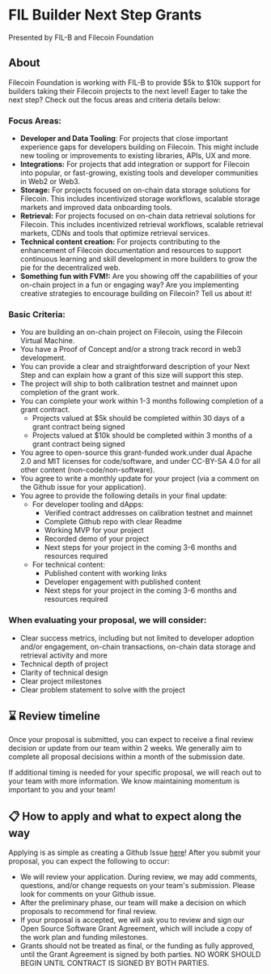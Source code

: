 # FIL Builder Next Step Grants
Presented by FIL-B and Filecoin Foundation

## About
Filecoin Foundation is working with FIL-B to provide $5k to $10k support for builders taking their Filecoin projects to the next level! Eager to take the next step? Check out the focus areas and criteria details below:

### Focus Areas:
- **Developer and Data Tooling**: For projects that close important experience gaps for developers building on Filecoin. This might include new tooling or improvements to existing libraries, APIs, UX and more.
- **Integrations:** For projects that add integration or support for Filecoin into popular, or fast-growing, existing tools and developer communities in Web2 or Web3.
- **Storage:** For projects focused on on-chain data storage solutions for Filecoin. This includes incentivized storage workflows, scalable storage markets and improved data onboarding tools.
- **Retrieval:** For projects focused on on-chain data retrieval solutions for Filecoin. This includes incentivized retrieval workflows, scalable retrieval markets, CDNs and tools that optimize retrieval services.
- **Technical content creation:** For projects contributing to the enhancement of Filecoin documentation and resources to support continuous learning and skill development in more builders to grow the pie for the decentralized web.
- **Something fun with FVM!:** Are you showing off the capabilities of your on-chain project in a fun or engaging way? Are you implementing creative strategies to encourage building on Filecoin? Tell us about it!

### Basic Criteria: 
- You are building an on-chain project on Filecoin, using the Filecoin Virtual Machine. 
- You have a Proof of Concept and/or a strong track record in web3 development. 
- You can provide a clear and straightforward description of your Next Step and can explain how a grant of this size will support this step. 
- The project will ship to both calibration testnet and mainnet upon completion of the grant work.
- You can complete your work within 1-3 months following completion of a grant contract.
    - Projects valued at $5k should be completed within 30 days of a grant contract being signed
    - Projects valued at $10k should be completed within 3 months of a grant contract being signed
- You agree to open-source this grant-funded work.under dual Apache 2.0 and MIT licenses for code/software, and under CC-BY-SA 4.0 for all other content (non-code/non-software). 
- You agree to write a monthly update for your project (via a comment on the Github issue for your application). 
- You agree to provide the following details in your final update:
  - For developer tooling and dApps:
      - Verified contract addresses on calibration testnet and mainnet
      - Complete Github repo with clear Readme
      - Working MVP for your project
      - Recorded demo of your project
      - Next steps for your project in the coming 3-6 months and resources required
  - For technical content:
      - Published content with working links
      - Developer engagement with published content
      - Next steps for your project in the coming 3-6 months and resources required

### When evaluating your proposal, we will consider:
- Clear success metrics, including but not limited to developer adoption and/or engagement, on-chain transactions, on-chain data storage and retrieval activity and more 
- Technical depth of project
- Clarity of technical design
- Clear project milestones
- Clear problem statement to solve with the project

## ⌛ Review timeline
Once your proposal is submitted, you can expect to receive a final review decision or update from our team within 2 weeks. We generally aim to complete all proposal decisions within a month of the submission date.

If additional timing is needed for your specific proposal, we will reach out to your team with more information. We know maintaining momentum is important to you and your team!

## 📋 How to apply and what to expect along the way
Applying is as simple as creating a Github Issue [here](https://github.com/filecoin-project/devgrants/issues/new/choose)! After you submit your proposal, you can expect the following to occur:
- We will review your application. During review, we may add comments, questions, and/or change requests on your team's submission. Please look for comments on your Github issue.
- After the preliminary phase, our team will make a decision on which proposals to recommend for final review.
- If your proposal is accepted, we will ask you to review and sign our Open Source Software Grant Agreement, which will include a copy of the work plan and funding milestones.
- Grants should not be treated as final, or the funding as fully approved, until the Grant Agreement is signed by both parties. NO WORK SHOULD BEGIN UNTIL CONTRACT IS SIGNED BY BOTH PARTIES.


